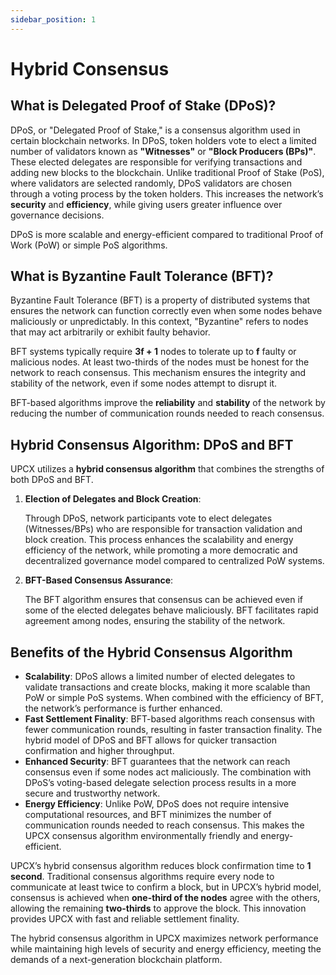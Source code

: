 ```yaml
---
sidebar_position: 1
---
```


# Hybrid Consensus

## What is Delegated Proof of Stake (DPoS)?

DPoS, or "Delegated Proof of Stake," is a consensus algorithm used in certain blockchain networks. In DPoS, token holders vote to elect a limited number of validators known as **"Witnesses"** or **"Block Producers (BPs)"**. These elected delegates are responsible for verifying transactions and adding new blocks to the blockchain. Unlike traditional Proof of Stake (PoS), where validators are selected randomly, DPoS validators are chosen through a voting process by the token holders. This increases the network’s **security** and **efficiency**, while giving users greater influence over governance decisions.

DPoS is more scalable and energy-efficient compared to traditional Proof of Work (PoW) or simple PoS algorithms.

## What is Byzantine Fault Tolerance (BFT)?

Byzantine Fault Tolerance (BFT) is a property of distributed systems that ensures the network can function correctly even when some nodes behave maliciously or unpredictably. In this context, "Byzantine" refers to nodes that may act arbitrarily or exhibit faulty behavior.

BFT systems typically require **3f + 1** nodes to tolerate up to **f** faulty or malicious nodes. At least two-thirds of the nodes must be honest for the network to reach consensus. This mechanism ensures the integrity and stability of the network, even if some nodes attempt to disrupt it.

BFT-based algorithms improve the **reliability** and **stability** of the network by reducing the number of communication rounds needed to reach consensus.

## Hybrid Consensus Algorithm: DPoS and BFT

UPCX utilizes a **hybrid consensus algorithm** that combines the strengths of both DPoS and BFT.

1. **Election of Delegates and Block Creation**:

   Through DPoS, network participants vote to elect delegates (Witnesses/BPs) who are responsible for transaction validation and block creation. This process enhances the scalability and energy efficiency of the network, while promoting a more democratic and decentralized governance model compared to centralized PoW systems.

2. **BFT-Based Consensus Assurance**:

   The BFT algorithm ensures that consensus can be achieved even if some of the elected delegates behave maliciously. BFT facilitates rapid agreement among nodes, ensuring the stability of the network.

## Benefits of the Hybrid Consensus Algorithm

- **Scalability**:
  DPoS allows a limited number of elected delegates to validate transactions and create blocks, making it more scalable than PoW or simple PoS systems. When combined with the efficiency of BFT, the network’s performance is further enhanced.
- **Fast Settlement Finality**:
  BFT-based algorithms reach consensus with fewer communication rounds, resulting in faster transaction finality. The hybrid model of DPoS and BFT allows for quicker transaction confirmation and higher throughput.
- **Enhanced Security**:
  BFT guarantees that the network can reach consensus even if some nodes act maliciously. The combination with DPoS’s voting-based delegate selection process results in a more secure and trustworthy network.
- **Energy Efficiency**:
  Unlike PoW, DPoS does not require intensive computational resources, and BFT minimizes the number of communication rounds needed to reach consensus. This makes the UPCX consensus algorithm environmentally friendly and energy-efficient.

UPCX’s hybrid consensus algorithm reduces block confirmation time to **1 second**. Traditional consensus algorithms require every node to communicate at least twice to confirm a block, but in UPCX’s hybrid model, consensus is achieved when **one-third of the nodes** agree with the others, allowing the remaining **two-thirds** to approve the block. This innovation provides UPCX with fast and reliable settlement finality.

The hybrid consensus algorithm in UPCX maximizes network performance while maintaining high levels of security and energy efficiency, meeting the demands of a next-generation blockchain platform.
